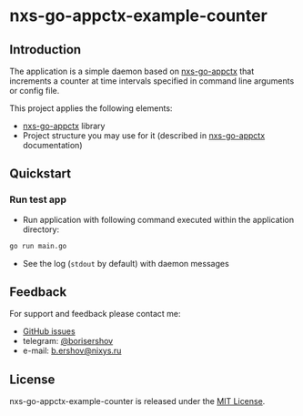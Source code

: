 # nxs-go-appctx-example-counter

## Introduction

The application is a simple daemon based on [nxs-go-appctx](https://github.com/nixys/nxs-go-appctx) that increments a counter at time intervals specified in command line arguments or config file.

This project applies the following elements:
- [nxs-go-appctx](https://github.com/nixys/nxs-go-appctx) library
- Project structure you may use for it (described in [nxs-go-appctx](https://github.com/nixys/nxs-go-appctx) documentation)

## Quickstart

### Run test app

- Run application with following command executed within the application directory:
```bash
go run main.go
```
- See the log (`stdout` by default) with daemon messages

## Feedback

For support and feedback please contact me:
- [GitHub issues](https://github.com/nixys/nxs-go-appctx-example-counter/issues)
- telegram: [@borisershov](https://t.me/borisershov)
- e-mail: b.ershov@nixys.ru

## License

nxs-go-appctx-example-counter is released under the [MIT License](LICENSE).

